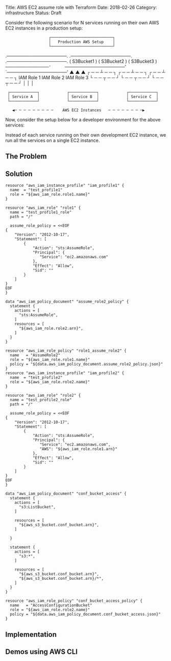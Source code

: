 Title: AWS EC2 assume role with Terraform
Date: 2018-02-26 
Category: infrastructure
Status: Draft

Consider the following scenario for N services running on their own AWS EC2 instances in
a production setup:



                       ┌───────────────────────────┐
                       │   Production AWS Setup    │
                       └───────────────────────────┘




 .───────────────────.      .───────────────────.    .───────────────────.
(      S3Bucket1      )    (      S3Bucket2      )  (      S3Bucket3      )
 `───────────────────'      `───────────────────'    `───────────────────'
            ▲                         ▲                        ▲
      ┌ ─ ─ ┴ ─ ─ ┐             ┌ ─ ─ ┴ ─ ─ ┐            ┌ ─ ─ ┴ ─ ─ ┐
       IAM Role 1                IAM Role 2               IAM Role 3
      └ ─ ─ ┬ ─ ─ ┘             └ ─ ─ ┬ ─ ─ ┘            └ ─ ─ ┬ ─ ─ ┘
            │                         │                        │

     ┌────────────┐            ┌────────────┐            ┌────────────┐
     │ Service A  │            │ Service B  │            │ Service C  │
     └────────────┘            └────────────┘            └────────────┘

       ◀─ ─ ─ ─ ─ ─ ─ ─ ─    AWS EC2 Instances   ─ ─ ─ ─ ─ ─ ─ ─▶


Now, consider the setup below for a developer environment for the above services:


Instead of each service running on their own development EC2 instance, we run all the services
on a single EC2 instance.

## The Problem

## Solution
```
resource "aws_iam_instance_profile" "iam_profile1" {
  name  = "test_profile1"
  role = "${aws_iam_role.role1.name}"
}

resource "aws_iam_role" "role1" {
  name = "test_profile1_role"
  path = "/"

  assume_role_policy = <<EOF
{
    "Version": "2012-10-17",
    "Statement": [
        {
            "Action": "sts:AssumeRole",
            "Principal": {
               "Service": "ec2.amazonaws.com"
            },
            "Effect": "Allow",
            "Sid": ""
        }
    ]
}
EOF
}

data "aws_iam_policy_document" "assume_role2_policy" {
  statement {
    actions = [
      "sts:AssumeRole",
    ]
    resources = [
      "${aws_iam_role.role2.arn}",
    ]
  }
}

resource "aws_iam_role_policy" "role1_assume_role2" {
  name   = "AssumeRole2"
  role = "${aws_iam_role.role1.name}"
  policy = "${data.aws_iam_policy_document.assume_role2_policy.json}"
}
resource "aws_iam_instance_profile" "iam_profile2" {
  name  = "test_profile2"
  role = "${aws_iam_role.role2.name}"
}

resource "aws_iam_role" "role2" {
  name = "test_profile2_role"
  path = "/"

  assume_role_policy = <<EOF
{
    "Version": "2012-10-17",
    "Statement": [
        {
            "Action": "sts:AssumeRole",
            "Principal": {
               "Service": "ec2.amazonaws.com",
               "AWS": "${aws_iam_role.role1.arn}"
            },
            "Effect": "Allow",
            "Sid": ""
        }
    ]
}
EOF
}

data "aws_iam_policy_document" "conf_bucket_access" {
  statement {
    actions = [
      "s3:ListBucket",
    ]

    resources = [
      "${aws_s3_bucket.conf_bucket.arn}",
    ]

  }

  statement {
    actions = [
      "s3:*",
    ]

    resources = [
      "${aws_s3_bucket.conf_bucket.arn}",
      "${aws_s3_bucket.conf_bucket.arn}/*",
    ]
  }
}

resource "aws_iam_role_policy" "conf_bucket_access_policy" {
  name   = "AccessConfigurationBucket"
  role = "${aws_iam_role.role2.name}"
  policy = "${data.aws_iam_policy_document.conf_bucket_access.json}"
}
```

## Implementation

## Demos using AWS CLI


